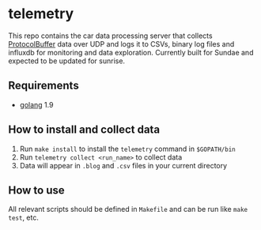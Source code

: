 # telemetry
This repo contains the car data processing server that collects [ProtocolBuffer](https://developers.google.com/protocol-buffers/) data over UDP and logs it to CSVs, binary log files and influxdb for monitoring and data exploration. Currently built for Sundae and expected to be updated for sunrise.

## Requirements
- [golang](https://golang.org/) 1.9

## How to install and collect data
1. Run `make install` to install the `telemetry` command in `$GOPATH/bin`
2. Run `telemetry collect <run_name>` to collect data
3. Data will appear in `.blog` and `.csv` files in your current directory

## How to use
All relevant scripts should be defined in `Makefile` and can be run like `make test`, etc.
